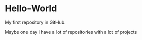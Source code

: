 # Hello-World
My first repository in GitHub. 

Maybe one day I have a lot of repositories with a lot of projects
